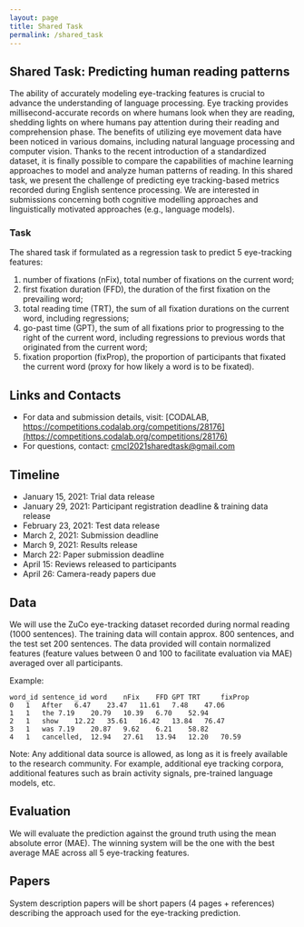 ```yaml
---
layout: page
title: Shared Task
permalink: /shared_task
---
```


## Shared Task: Predicting human reading patterns

The ability of accurately modeling eye-tracking features is crucial to advance the understanding of language processing. Eye tracking provides millisecond-accurate records on where humans look when they are reading, shedding lights on where humans pay attention during their reading and comprehension phase. The benefits of utilizing eye movement data have been noticed in various domains, including natural language processing and computer vision.
Thanks to the recent introduction of a standardized dataset, it is finally possible to compare the capabilities of machine learning approaches to model and analyze human patterns of reading. In this shared task, we present the challenge of predicting eye tracking-based metrics recorded during English sentence processing. We are interested in submissions concerning both cognitive modelling approaches and linguistically motivated approaches (e.g., language models).


### Task

The shared task if formulated as a regression task to predict 5 eye-tracking features:
1. number of fixations (nFix), total number of fixations on the current word; 
2. first fixation duration (FFD), the duration of the first fixation on the prevailing word; 
3. total reading time (TRT), the sum of all fixation durations on the current word, including regressions; 
4. go-past time (GPT), the sum of all fixations prior to progressing to the right of the current word, including regressions to previous words that originated from the current word;
5. fixation proportion (fixProp), the proportion of participants that fixated the current word (proxy for how likely a word is to be fixated).


## Links and Contacts

- For data and submission details, visit: [CODALAB, https://competitions.codalab.org/competitions/28176](https://competitions.codalab.org/competitions/28176)
- For questions, contact: [cmcl2021sharedtask@gmail.com](mailto:cmcl2021sharedtask@gmail.com)


## Timeline

- January 15, 2021: Trial data release
- January 29, 2021: Participant registration deadline & training data release
- February 23, 2021: Test data release 
- March 2, 2021: Submission deadline
- March 9, 2021: Results release
- March 22: Paper submission deadline
- April 15: Reviews released to participants
- April 26: Camera-ready papers due


## Data

We will use the ZuCo eye-tracking dataset recorded during normal reading (1000 sentences). The training data will contain approx. 800 sentences, and the test set 200 sentences. The data provided will contain normalized features (feature values between 0 and 100 to facilitate evaluation via MAE) averaged over all participants.

Example:

```
word_id	sentence_id	word	nFix	FFD	GPT	TRT 	fixProp
0	1	After	6.47	23.47	11.61	7.48	47.06
1	1	the	7.19	20.79	10.39	6.70	52.94
2	1	show	12.22	35.61	16.42	13.84	76.47
3	1	was	7.19	20.87	9.62	6.21	58.82
4	1	cancelled,	12.94	27.61	13.94	12.20	70.59
```

Note: Any additional data source is allowed, as long as it is freely available to the research community. For example, additional eye tracking corpora, additional features such as brain activity signals, pre-trained language models, etc.


## Evaluation

We will evaluate the prediction against the ground truth using the mean absolute error (MAE).
The winning system will be the one with the best average MAE across all 5 eye-tracking features.


## Papers

System description papers will be short papers (4 pages + references) describing the approach used for the eye-tracking prediction.
